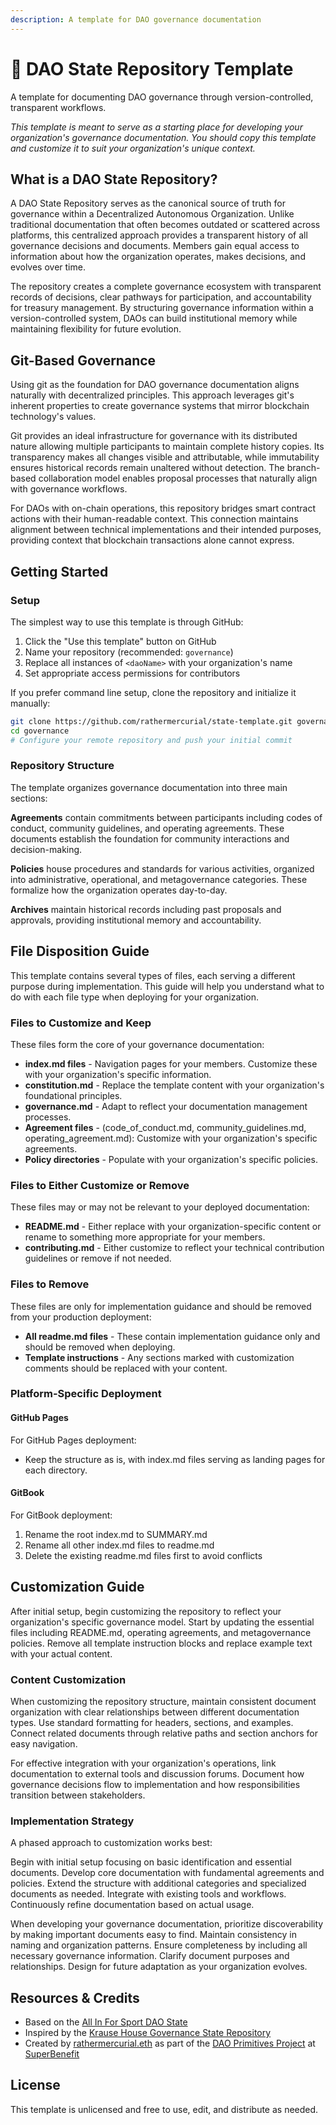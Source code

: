 ```yaml
---
description: A template for DAO governance documentation
---
```


# 🔏 DAO State Repository Template

A template for documenting DAO governance through version-controlled, transparent workflows.

*This template is meant to serve as a starting place for developing your organization's governance documentation. You should copy this template and customize it to suit your organization's unique context.*

## What is a DAO State Repository?

A DAO State Repository serves as the canonical source of truth for governance within a Decentralized Autonomous Organization. Unlike traditional documentation that often becomes outdated or scattered across platforms, this centralized approach provides a transparent history of all governance decisions and documents. Members gain equal access to information about how the organization operates, makes decisions, and evolves over time.

The repository creates a complete governance ecosystem with transparent records of decisions, clear pathways for participation, and accountability for treasury management. By structuring governance information within a version-controlled system, DAOs can build institutional memory while maintaining flexibility for future evolution.

## Git-Based Governance

Using git as the foundation for DAO governance documentation aligns naturally with decentralized principles. This approach leverages git's inherent properties to create governance systems that mirror blockchain technology's values.

Git provides an ideal infrastructure for governance with its distributed nature allowing multiple participants to maintain complete history copies. Its transparency makes all changes visible and attributable, while immutability ensures historical records remain unaltered without detection. The branch-based collaboration model enables proposal processes that naturally align with governance workflows.

For DAOs with on-chain operations, this repository bridges smart contract actions with their human-readable context. This connection maintains alignment between technical implementations and their intended purposes, providing context that blockchain transactions alone cannot express.

## Getting Started

### Setup

The simplest way to use this template is through GitHub:

1. Click the "Use this template" button on GitHub
2. Name your repository (recommended: `governance`)
3. Replace all instances of `<daoName>` with your organization's name
4. Set appropriate access permissions for contributors

If you prefer command line setup, clone the repository and initialize it manually:

```bash
git clone https://github.com/rathermercurial/state-template.git governance
cd governance
# Configure your remote repository and push your initial commit
```

### Repository Structure

The template organizes governance documentation into three main sections:

**Agreements** contain commitments between participants including codes of conduct, community guidelines, and operating agreements. These documents establish the foundation for community interactions and decision-making.

**Policies** house procedures and standards for various activities, organized into administrative, operational, and metagovernance categories. These formalize how the organization operates day-to-day.

**Archives** maintain historical records including past proposals and approvals, providing institutional memory and accountability.

## File Disposition Guide

This template contains several types of files, each serving a different purpose during implementation. This guide will help you understand what to do with each file type when deploying for your organization.

### Files to Customize and Keep

These files form the core of your governance documentation:

- **index.md files** - Navigation pages for your members. Customize these with your organization's specific information.
- **constitution.md** - Replace the template content with your organization's foundational principles.
- **governance.md** - Adapt to reflect your documentation management processes.
- **Agreement files** - (code_of_conduct.md, community_guidelines.md, operating_agreement.md): Customize with your organization's specific agreements.
- **Policy directories** - Populate with your organization's specific policies.

### Files to Either Customize or Remove

These files may or may not be relevant to your deployed documentation:

- **README.md** - Either replace with your organization-specific content or rename to something more appropriate for your members.
- **contributing.md** - Either customize to reflect your technical contribution guidelines or remove if not needed.

### Files to Remove

These files are only for implementation guidance and should be removed from your production deployment:

- **All readme.md files** - These contain implementation guidance only and should be removed when deploying.
- **Template instructions** - Any sections marked with customization comments should be replaced with your content.

### Platform-Specific Deployment

#### GitHub Pages

For GitHub Pages deployment:
- Keep the structure as is, with index.md files serving as landing pages for each directory.

#### GitBook

For GitBook deployment:
1. Rename the root index.md to SUMMARY.md
2. Rename all other index.md files to readme.md
3. Delete the existing readme.md files first to avoid conflicts

## Customization Guide

After initial setup, begin customizing the repository to reflect your organization's specific governance model. Start by updating the essential files including README.md, operating agreements, and metagovernance policies. Remove all template instruction blocks and replace example text with your actual content.

### Content Customization

When customizing the repository structure, maintain consistent document organization with clear relationships between different documentation types. Use standard formatting for headers, sections, and examples. Connect related documents through relative paths and section anchors for easy navigation.

For effective integration with your organization's operations, link documentation to external tools and discussion forums. Document how governance decisions flow to implementation and how responsibilities transition between stakeholders.

### Implementation Strategy

A phased approach to customization works best:

Begin with initial setup focusing on basic identification and essential documents. Develop core documentation with fundamental agreements and policies. Extend the structure with additional categories and specialized documents as needed. Integrate with existing tools and workflows. Continuously refine documentation based on actual usage.

When developing your governance documentation, prioritize discoverability by making important documents easy to find. Maintain consistency in naming and organization patterns. Ensure completeness by including all necessary governance information. Clarify document purposes and relationships. Design for future adaptation as your organization evolves.

## Resources & Credits

- Based on the [All In For Sport DAO State](https://state.allinforsport.org/)
- Inspired by the [Krause House Governance State Repository](https://github.com/Krause-House/org)
- Created by [rathermercurial.eth](https://rathermercurial.eth.xyz/) as part of the [DAO Primitives Project](https://superbenefit.org/dao-primitive-project) at [SuperBenefit](https://superbenefit.org/)

## License

This template is unlicensed and free to use, edit, and distribute as needed.